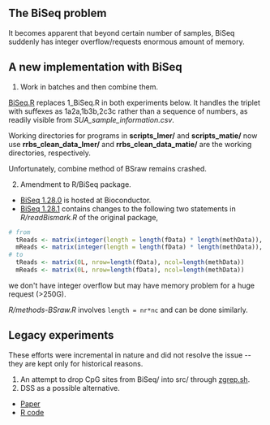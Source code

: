 ## The BiSeq problem

It becomes apparent that beyond certain number of samples, BiSeq suddenly has integer overflow/requests enormous amount of memory.

## A new implementation with BiSeq

1. Work in batches and then combine them.

[BiSeq.R](BiSeq.R) replaces 1_BiSeq.R in both experiments below. It handles the triplet with suffexes as 1a2a,1b3b,2c3c rather than a sequence of numbers, as readily visible from *SUA_sample_information.csv*.

Working directories for programs in **scripts_lmer/** and **scripts_matie/** now use **rrbs_clean_data_lmer/** and **rrbs_clean_data_matie/** are the working directories, respectively.

Unfortunately, combine method of BSraw remains crashed.

2. Amendment to R/BiSeq package.

* [BiSeq 1.28.0](https://www.bioconductor.org/packages/release/bioc/src/contrib/BiSeq_1.28.0.tar.gz) is hosted at Bioconductor.
* [BiSeq 1.28.1](BiSeq_1.28.1.tar.gz) contains changes to the following two statements in *R/readBismark.R* of the original package,
```r
# from
  tReads <- matrix(integer(length = length(fData) * length(methData)), nrow=length(fData))
  mReads <- matrix(integer(length = length(fData) * length(methData)), nrow=length(fData))
# to
  tReads <- matrix(0L, nrow=length(fData), ncol=length(methData))
  mReads <- matrix(0L, nrow=length(fData), ncol=length(methData))
```
we don't have integer overflow but may have memory problem for a huge request (>250G).

*R/methods-BSraw.R* involves `length = nr*nc` and can be done similarly.

## Legacy experiments

These efforts were incremental in nature and did not resolve the issue -- they are kept only for historical reasons.

1. An attempt to drop CpG sites from BiSeq/ into src/ through [zgrep.sh](zgrep.sh).
2. DSS as a possible alternative.

* [Paper](https://doi.org/10.1007/s40484-019-0183-8)
* [R code](https://static-content.springer.com/esm/art%3A10.1007%2Fs40484-019-0183-8/MediaObjects/40484_2019_183_MOESM2_ESM.zip)

